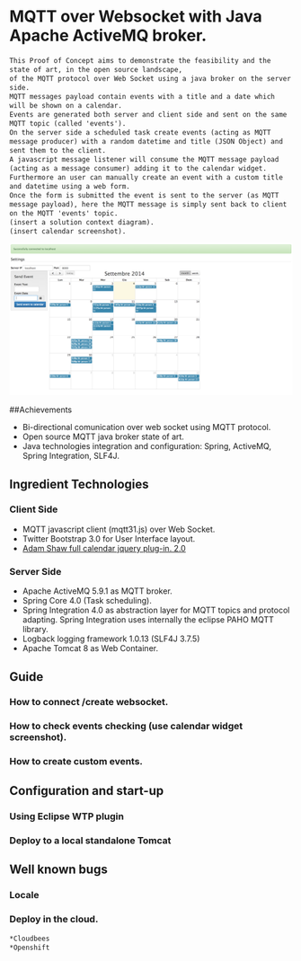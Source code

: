 # MQTT over Websocket with Java Apache ActiveMQ broker. 

	This Proof of Concept aims to demonstrate the feasibility and the state of art, in the open source landscape, 
	of the MQTT protocol over Web Socket using a java broker on the server side.
	MQTT messages payload contain events with a title and a date which will be shown on a calendar. 
	Events are generated both server and client side and sent on the same MQTT topic (called 'events').
	On the server side a scheduled task create events (acting as MQTT message producer) with a random datetime and title (JSON Object) and sent them to the client. 
	A javascript message listener will consume the MQTT message payload (acting as a message consumer) adding it to the calendar widget.
	Furthermore an user can manually create an event with a custom title and datetime using a web form. 
	Once the form is submitted the event is sent to the server (as MQTT message payload), here the MQTT message is simply sent back to client on the MQTT 'events' topic.
	(insert a solution context diagram).
	(insert calendar screenshot).
	
![Alt text](mqtt-screenshot-1.png?raw=true "Optional Title")

##Achievements
* Bi-directional comunication over web socket using MQTT protocol.
* Open source MQTT java broker state of art.
* Java technologies integration and configuration: Spring, ActiveMQ, Spring Integration, SLF4J.

## Ingredient Technologies

### Client Side
* MQTT javascript client (mqtt31.js) over Web Socket.
* Twitter Bootstrap 3.0 for User Interface layout.
* [Adam Shaw full calendar jquery plug-in. 2.0](http://arshaw.com/fullcalendar/)

### Server Side
* Apache ActiveMQ 5.9.1 as MQTT broker.
* Spring Core 4.0 (Task scheduling).
* Spring Integration 4.0 as abstraction layer for MQTT topics and protocol adapting.  Spring Integration uses internally the eclipse PAHO MQTT library.
* Logback logging framework 1.0.13 (SLF4J 3.7.5)
* Apache Tomcat 8 as Web Container.

## Guide
	
### How to connect /create websocket.
### How to check events checking (use calendar widget screenshot).
### How to create custom events.
		
## Configuration and start-up

### Using Eclipse WTP plugin
### Deploy to a local standalone Tomcat
	
	
## Well known bugs

### Locale
### Deploy in the cloud.
	*Cloudbees
	*Openshift